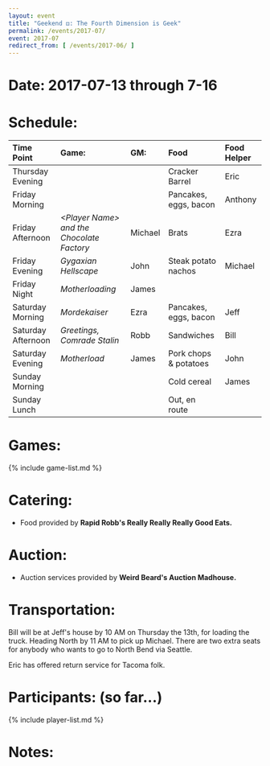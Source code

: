 ```yaml
---
layout: event
title: "Geekend ⚃: The Fourth Dimension is Geek"
permalink: /events/2017-07/
event: 2017-07
redirect_from: [ /events/2017-06/ ]
---
```

# Date: 2017-07-13 through 7-16

# Schedule:


| Time Point         | Game:                                           | GM:     | Food                      | Food Helper |
|:-------------------|:------------------------------------------------|:--------|:--------------------------|:------------|
| Thursday Evening   |                                                 |         | Cracker Barrel            |     Eric    |
| Friday Morning     |                                                 |         | Pancakes, eggs, bacon     |     Anthony |
| Friday Afternoon   | *&lt;Player Name&gt; and the Chocolate Factory* | Michael | Brats                     |    Ezra     |
| Friday Evening     | *Gygaxian Hellscape*                            | John    | Steak potato nachos       |    Michael  |
| Friday Night       | *Motherloading*                                 | James   |                           |             |
| Saturday Morning   | *Mordekaiser*                                   | Ezra    | Pancakes, eggs, bacon     |   Jeff      |
| Saturday Afternoon | *Greetings, Comrade Stalin*                     | Robb    | Sandwiches                |    Bill     |
| Saturday Evening   | *Motherload*                                    | James   | Pork chops & potatoes     |    John     |
| Sunday Morning     |                                                 |         |  Cold cereal              |     James   |
| Sunday Lunch       |                                                 |         |  Out, en route            |             |

# Games:
{% include game-list.md %}

# Catering:
- Food provided by **Rapid Robb's Really Really Really Good Eats.**

# Auction:
- Auction services provided by **Weird Beard's Auction Madhouse.**

# Transportation:
Bill will be at Jeff's house by 10 AM on Thursday the 13th, for loading the truck.  Heading North by 11 AM to pick up Michael.  There are two extra seats for anybody who wants to go to North Bend via Seattle.

Eric has offered return service for Tacoma folk.

# Participants: (so far...)
{% include player-list.md %}

# Notes: 

